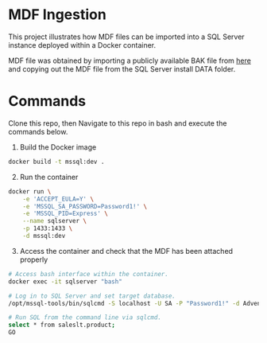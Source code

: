 # MDF Ingestion

This project illustrates how MDF files can be imported into a SQL Server instance deployed within a Docker container.

MDF file was obtained by importing a publicly available BAK file from [here](https://github.com/Microsoft/sql-server-samples/releases/download/adventureworks/AdventureWorksLT2022.bak) and copying out the MDF file from the SQL Server install DATA folder.

# Commands

Clone this repo, then Navigate to this repo in bash and execute the commands below.

1. Build the Docker image

```sh
docker build -t mssql:dev .
```

2. Run the container

```sh
docker run \
    -e 'ACCEPT_EULA=Y' \
    -e 'MSSQL_SA_PASSWORD=Password1!' \
    -e 'MSSQL_PID=Express' \
    --name sqlserver \
    -p 1433:1433 \
    -d mssql:dev
```

3. Access the container and check that the MDF has been attached properly

```sh
# Access bash interface within the container.
docker exec -it sqlserver "bash"

# Log in to SQL Server and set target database.
/opt/mssql-tools/bin/sqlcmd -S localhost -U SA -P "Password1!" -d AdventureWorks2012

# Run SQL from the command line via sqlcmd.
select * from saleslt.product;
GO
```
